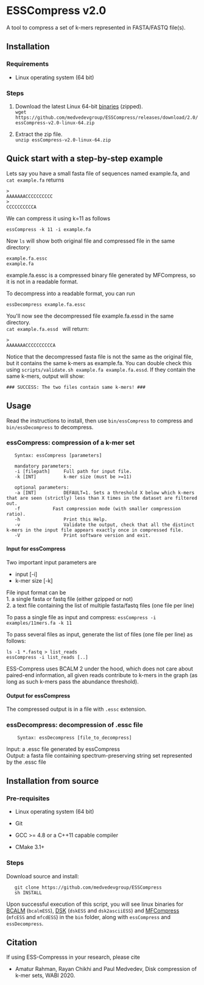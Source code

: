 # ESSCompress v2.0

A tool to compress a set of k-mers represented in FASTA/FASTQ file(s).


## Installation

### Requirements

- Linux operating system (64 bit)

### Steps

1. Download the latest Linux 64-bit [binaries](https://github.com/medvedevgroup/ESSCompress/releases/download/v2.0/essCompress-v2.0-linux-64.zip) (zipped).   
`wget https://github.com/medvedevgroup/ESSCompress/releases/download/2.0/essCompress-v2.0-linux-64.zip`

2. Extract the zip file.   
`unzip essCompress-v2.0-linux-64.zip`


## Quick start with a step-by-step example

Lets say you have a small fasta file of sequences named example.fa, and   
`cat example.fa` returns

```
>
AAAAAAACCCCCCCCCC
>
CCCCCCCCCCA
```
We can compress it using k=11 as follows
```
essCompress -k 11 -i example.fa
```  
Now `ls` will show both original file and compressed file in the same directory:

```
example.fa.essc
example.fa
```
example.fa.essc is a compressed binary file generated by MFCompress, so it is not in a readable format.

To decompress into a readable format, you can run
```
essDecompress example.fa.essc   
```

You'll now see the decompressed file example.fa.essd in the same directory.   
`cat example.fa.essd ` will return:    

```
>
AAAAAAACCCCCCCCCCA
```
Notice that the decompressed fasta file is not the same as the original file, but it contains the same k-mers as example.fa. You can double check this using
`scripts/validate.sh example.fa example.fa.essd`. If they contain the same k-mers, output will show:

```
### SUCCESS: The two files contain same k-mers! ###
```


## Usage

Read the instructions to install, then use `bin/essCompress` to compress and `bin/essDecompress` to decompress.


### essCompress: compression of a k-mer set
	
       Syntax: essCompress [parameters]   
       
       mandatory parameters:  
       -i [filepath]     Full path for input file.        
	   -k [INT]          k-mer size (must be >=11)
	   
	   optional parameters:  
	   -a [INT]          DEFAULT=1. Sets a threshold X below which k-mers that are seen (strictly) less than X times in the dataset are filtered out. 
	   -f		     Fast compression mode (with smaller compression ratio).
	   -h                Print this Help.
	   -v                Validate the output, check that all the distinct k-mers in the input file appears exactly once in compressed file.
	   -V                Print software version and exit.


#### Input for essCompress 

Two important input parameters are 
* input [-i]   
* k-mer size [-k]   

File input format can be   
	1. a single fasta or fastq file (either gzipped or not)   
	2. a text file containing the list of multiple fasta/fastq files (one file per line)	 

To pass a single file as input and compress: `essCompress -i examples/11mers.fa -k 11`

To pass several files as input, generate the list of files (one file per line) as follows:

```
ls -1 *.fastq > list_reads   
essCompress -i list_reads [..]
```

ESS-Compress uses BCALM 2 under the hood, which does not care about paired-end information, all given reads contribute to k-mers in the graph (as long as such k-mers pass the abundance threshold).



#### Output for essCompress 
The compressed output is in a file with `.essc` extension.




     
### essDecompress: decompression of .essc file
  
        Syntax: essDecompress [file_to_decompress]

Input: a .essc file generated by essCompress   
Output: a fasta file containing spectrum-preserving string set represented by the .essc file   

## Installation from source

### Pre-requisites
- Linux operating system (64 bit) 

- Git 

- GCC >= 4.8 or a C++11 capable compiler   

- CMake 3.1+   

### Steps

Download source and install:

       git clone https://github.com/medvedevgroup/ESSCompress
       sh INSTALL

Upon successful execution of this script, you will see linux binaries for [BCALM](https://github.com/GATB/bcalm) (`bcalmESS`), [DSK](https://github.com/GATB/dsk) (`dskESS` and `dsk2asciiESS`) and [MFCompress](http://bioinformatics.ua.pt/software/mfcompress/) (`mfcESS` and `mfcdESS`) in the `bin` folder, along with `essCompress` and `essDecompress`.

	

## Citation

If using ESS-Compresss in your research, please cite
* Amatur Rahman, Rayan Chikhi and Paul Medvedev, Disk compression of k-mer sets, WABI 2020.

